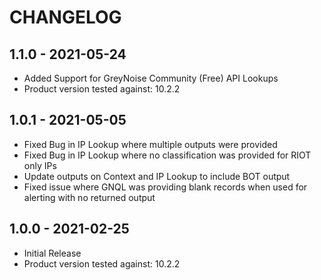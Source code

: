 # CHANGELOG

## 1.1.0 - 2021-05-24

* Added Support for GreyNoise Community (Free) API Lookups
* Product version tested against: 10.2.2

## 1.0.1 - 2021-05-05

* Fixed Bug in IP Lookup where multiple outputs were provided
* Fixed Bug in IP Lookup where no classification was provided for RIOT only IPs
* Update outputs on Context and IP Lookup to include BOT output
* Fixed issue where GNQL was providing blank records when used for alerting with no returned output

## 1.0.0 - 2021-02-25

* Initial Release
* Product version tested against: 10.2.2